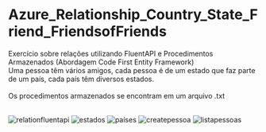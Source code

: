 # Azure_Relationship_Country_State_Friend_FriendsofFriends
Exercício sobre relações utilizando FluentAPI e Procedimentos Armazenados (Abordagem Code First Entity Framework)<br>
Uma pessoa têm vários amigos, cada pessoa é de um estado que faz parte de um país, cada país têm diversos estados.<br><br>
Os procedimentos armazenados se encontram em um arquivo .txt<br><br>

![relationfluentapi](https://user-images.githubusercontent.com/63150786/165874959-cd8dd94d-c7cb-481b-b56e-60e907a836da.png)
![estados](https://user-images.githubusercontent.com/63150786/165874781-3c373853-1ea2-46d5-acb4-8783f263ade7.png)
![países](https://user-images.githubusercontent.com/63150786/165874779-7207ad82-f24a-4f8f-ac60-db0a43ee233a.png)
![createpessoa](https://user-images.githubusercontent.com/63150786/165874780-f6dc0c36-08fd-4400-8eee-b5c3a4695517.png)
![listapessoas](https://user-images.githubusercontent.com/63150786/165874778-93ecad37-dfeb-4f68-9001-2c2e02036c3b.png)


